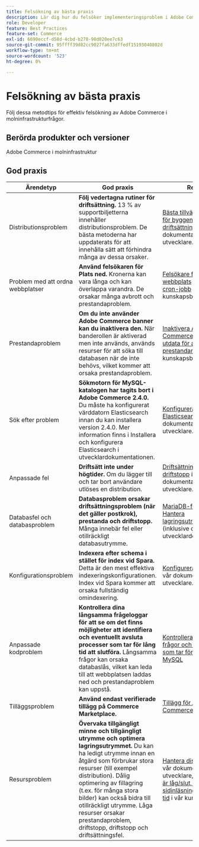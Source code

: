 ```yaml
---
title: Felsökning av bästa praxis
description: Lär dig hur du felsöker implementeringsproblem i Adobe Commerce.
role: Developer
feature: Best Practices
feature-set: Commerce
exl-id: 6690eccf-d58d-4cbd-b278-90d020ee7c63
source-git-commit: 95ffff39d82cc9027fa633dffedf15193040802d
workflow-type: tm+mt
source-wordcount: '523'
ht-degree: 0%

---
```


# Felsökning av bästa praxis

Följ dessa metodtips för effektiv felsökning av Adobe Commerce i molninfrastrukturfrågor.

## Berörda produkter och versioner

Adobe Commerce i molninfrastruktur

## God praxis

| Ärendetyp | God praxis | Resurs |
|----------------------------|----------------------------------------------------------------------------------------------------------------------------------------------------------------------------------------------------------------------------------------------------------------------------------------------------------------------------------------------------------------------------------------------------|-------------------------------------------------------------------------------------------------------------------------------------------------------------------------------------------------------------------------------------------------------------------------------------------------------------------------------------------------------------------------------------------------------|
| Distributionsproblem | **Följ vedertagna rutiner för driftsättning.** 13 % av supportbiljetterna innehåller distributionsproblem. De bästa metoderna har uppdaterats för att innehålla sätt att förhindra många av dessa orsaker. | [Bästa tillvägagångssätt för byggen och driftsättningen](https://devdocs.magento.com/cloud/reference/discover-deploy.html#best-practices) i vår dokumentation för utvecklare. |
| Problem med att ordna webbplatser | **Använd felsökaren för Plats ned.** Kronerna kan vara långa och kan överlappa varandra. De orsakar många avbrott och prestandaproblem. | [Felsökare för nedtryckt webbplats](https://experienceleague.adobe.com/docs/commerce-knowledge-base/kb/troubleshooting/site-down-or-unresponsive/magento-site-down-troubleshooter.html?lang=en) och [Återställa cron-jobb](https://experienceleague.adobe.com/docs/commerce-knowledge-base/kb/troubleshooting/miscellaneous/cron-job-is-stuck-in-running-status.html?lang=en) i vår kunskapsbas. |
| Prestandaproblem | **Om du inte använder Adobe Commerce banner kan du inaktivera den.** När banderollen är aktiverad men inte används, används resurser för att söka till databasen när de inte behövs, vilket kommer att orsaka prestandaproblem. | [Inaktivera Adobe Commerce Banner-utdata för att förbättra prestandan](https://experienceleague.adobe.com/docs/commerce-knowledge-base/kb/troubleshooting/miscellaneous/disable-magento-banner-output-to-improve-site-performance.html) i vår kunskapsbas. |
| Sök efter problem | **Sökmotorn för MySQL-katalogen har tagits bort i Adobe Commerce 2.4.0.** Du måste ha konfigurerat värddatorn Elasticsearch innan du kan installera version 2.4.0. Mer information finns i Installera och konfigurera Elasticsearch i utvecklardokumentationen. | [Konfigurera tjänsten Elasticsearch](https://devdocs.magento.com/cloud/project/services-elastic.html) i vår dokumentation för utvecklare. |
| Anpassade fel | **Driftsätt inte under högtider.** Om du lägger till och tar bort användare utlöses en distribution. | [Driftsättning utan driftstopp](https://devdocs.magento.com/cloud/deploy/reduce-downtime.html) i vår dokumentation för utvecklare. |
| Databasfel och databasproblem | **Databasproblem orsakar driftsättningsproblem (när det gäller postkrok), prestanda och driftstopp.** Många innebär fel eller otillräckligt databasutrymme. | [MariaDB-felkoder](https://mariadb.com/kb/en/library/mariadb-error-codes/#mariadb-specific-error-codes); [Hantera lagringsutrymme](https://devdocs.magento.com/cloud/project/manage-disk-space.html) (inklusive databas) i vår utvecklardokumentation. |
| Konfigurationsproblem | **Indexera efter schema i stället för index vid Spara.** Detta är den mest effektiva indexeringskonfigurationen. Index vid Spara kommer att orsaka fullständig omindexering. | [Konfigurera indexerare](../../../configuration/cli/manage-indexers.md#configure-indexers) i vår dokumentation för utvecklare. |
| Anpassade kodproblem | **Kontrollera dina långsamma frågeloggar för att se om det finns möjligheter att identifiera och eventuellt avsluta processer som tar för lång tid att slutföra.** Långsamma frågor kan orsaka databaslås, vilket kan leda till att webbplatsen laddas ned och prestandaproblem kan uppstå. | [Kontrollera långsamma frågor och processer som tar för lång tid i MySQL](https://experienceleague.adobe.com/docs/commerce-knowledge-base/kb/troubleshooting/database/checking-slow-queries-and-processes-mysql.html) |
| Tilläggsproblem | **Använd endast verifierade tillägg på Commerce Marketplace.** | [Tillägg för Adobe Commerce](https://marketplace.magento.com/extensions.html) |
| Resursproblem | **Övervaka tillgängligt minne och tillgängligt utrymme och optimera lagringsutrymmet.** Du kan ha ledigt utrymme innan en åtgärd som förbrukar stora resurser (till exempel distribution). Dålig optimering av fillagring (t.ex. för många stora bilder) kan också bidra till otillräckligt utrymme. Låga resurser orsakar prestandaproblem, driftstopp, driftstopp och driftsättningsfel. | [Hantera diskutrymme](https://devdocs.magento.com/cloud/project/manage-disk-space.html) i vår dokumentation för utvecklare, [Fillagringen är låg/slut, vissa sidinläsningar tar lång tid](https://experienceleague.adobe.com/docs/commerce-knowledge-base/kb/troubleshooting/miscellaneous/file-storage-low-specific-page-loads-are-slow.html?lang=en) i vår kunskapsbas. |
